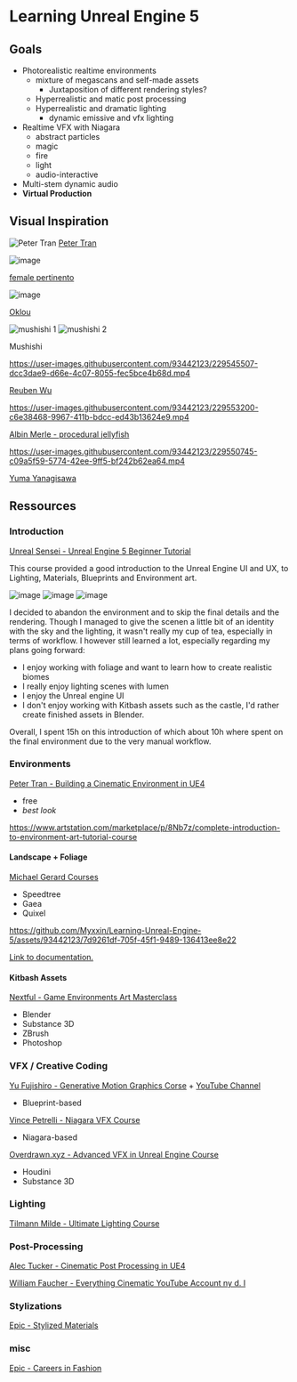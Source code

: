 # Learning Unreal Engine 5

## Goals
* Photorealistic realtime environments
  * mixture of megascans and self-made assets
    * Juxtaposition of different rendering styles?
  * Hyperrealistic and matic post processing
  * Hyperrealistic and dramatic lighting
    * dynamic emissive and vfx lighting
* Realtime VFX with Niagara
 	* abstract particles
  * magic
  * fire
  * light
  * audio-interactive
* Multi-stem dynamic audio
* **Virtual Production**

## Visual Inspiration

![Peter Tran](https://cdnb.artstation.com/p/assets/images/images/030/625/545/large/peter-tran-highresscreenshot00039.jpg?1601167991)
[Peter Tran](https://www.artstation.com/petertran)  

![image](https://user-images.githubusercontent.com/93442123/229542070-c94ed97d-fc49-43b5-8ddc-8edf794bd448.png)

[female pertinento](https://www.youtube.com/watch?v=mVhoXUIsWHc)

![image](https://user-images.githubusercontent.com/93442123/229544027-6aedb2b6-669c-4358-912a-159365de89ec.png)

[Oklou](https://www.youtube.com/watch?v=_ukZYoxfyto)

![mushishi 1](https://media.tenor.com/f7twf9eMqkAAAAAC/mushishi.gif) ![mushishi 2](https://media.tenor.com/YkuBdteRRrMAAAAC/mushishi.gif)

Mushishi

https://user-images.githubusercontent.com/93442123/229545507-dcc3dae9-d66e-4c07-8055-fec5bce4b68d.mp4

[Reuben Wu](https://www.instagram.com/Reuben/)



https://user-images.githubusercontent.com/93442123/229553200-c6e38468-9967-411b-bdcc-ed43b13624e9.mp4


[Albin Merle - procedural jellyfish](https://www.youtube.com/watch?v=G-7q4aDKWac)

https://user-images.githubusercontent.com/93442123/229550745-c09a5f59-5774-42ee-9ff5-bf242b62ea64.mp4

[Yuma Yanagisawa](https://www.instagram.com/yumayanagisawa/)


## Ressources
### Introduction
[Unreal Sensei - Unreal Engine 5 Beginner Tutorial](https://www.youtube.com/watch?v=k-zMkzmduqI)

This course provided a good introduction to the Unreal Engine UI and UX, to Lighting, Materials, Blueprints and Environment art. 

![image](https://github.com/Myxxin/Learning-Unreal-Engine-5/assets/93442123/7add2f34-1d47-4e59-bbaf-c7f008ff80bd)
![image](https://github.com/Myxxin/Learning-Unreal-Engine-5/assets/93442123/4580de29-f6be-420e-b4ec-71cc145d2984)
![image](https://github.com/Myxxin/Learning-Unreal-Engine-5/assets/93442123/18477b25-1561-4155-abb7-0c1b6592cbf3)


I decided to abandon the environment and to skip the final details and the rendering. Though I managed to give the scenen a little bit of an identity with the sky and the lighting, it wasn't really my cup of tea, especially in terms of workflow. I however still learned a lot, especially regarding my plans going forward:

* I enjoy working with foliage and want to learn how to create realistic biomes
* I really enjoy lighting scenes with lumen
* I enjoy the Unreal engine UI
* I don't enjoy working with Kitbash assets such as the castle, I'd rather create finished assets in Blender.

Overall, I spent 15h on this introduction of which about 10h where spent on the final environment due to the very manual workflow. 

### Environments

[Peter Tran - Building a Cinematic Environment in UE4](https://www.artstation.com/learning/courses/Vya/building-a-cinematic-environment-with-ue4/chapters/LDb7/intro)
* free
* *best look*

https://www.artstation.com/marketplace/p/8Nb7z/complete-introduction-to-environment-art-tutorial-course

#### Landscape + Foliage
[Michael Gerard Courses](https://www.artstation.com/michael_g_art/store?tab=products)
* Speedtree
* Gaea
* Quixel



https://github.com/Myxxin/Learning-Unreal-Engine-5/assets/93442123/7d9261df-705f-45f1-9489-136413ee8e22

[Link to documentation.](/docs/gerard_forrest.md)

#### Kitbash Assets
[Nextful - Game Environments Art Masterclass](https://www.udemy.com/course/game-environments-art-masterclass/#instructor-1)
* Blender
* Substance 3D
* ZBrush
* Photoshop

### VFX / Creative Coding
[Yu Fujishiro - Generative Motion Graphics Corse](https://www.udemy.com/course/ue5-procedural-vfx-motion-graphics/) + [YouTube Channel](https://www.youtube.com/@YFJSR/featured)
* Blueprint-based

[Vince Petrelli - Niagara VFX Course](https://www.udemy.com/course/unreal-engine-5-one-course-solution-for-niagara-vfx/)
* Niagara-based

[Overdrawn.xyz - Advanced VFX in Unreal Engine Course](https://www.overdraw.xyz/training/advancedvfxinunrealmateria)
* Houdini
* Substance 3D

### Lighting
[Tilmann Milde - Ultimate Lighting Course](https://www.artstation.com/marketplace/p/aJ9lD/ultimate-lighting-course-in-depth-tutorial)

### Post-Processing
[Alec Tucker - Cinematic Post Processing in UE4](https://www.artstation.com/blogs/alectucker/N3Qw/cinematic-post-processing-tips-tricks-in-ue4-part-1)

[William Faucher - Everything Cinematic YouTube Account ny  d. I](https://www.youtube.com/@WilliamFaucher/videos)

### Stylizations
[Epic - Stylized Materials](https://dev.epicgames.com/community/learning/tutorials/Gxm9/stylized-materials-for-linear-content-development)

### misc
[Epic - Careers in Fashion](https://dev.epicgames.com/community/learning/courses/6Lb/unreal-engine-unreal-futures-careers-in-fashion/18eV/introduction-to-fashion-with-unreal-engine)





